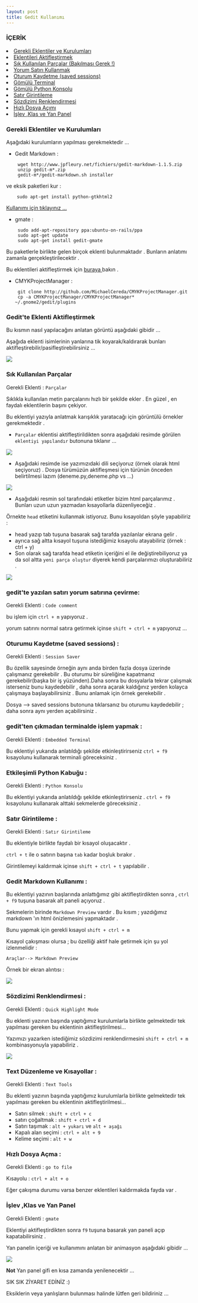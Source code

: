 ```yaml
---
layout: post
title: Gedit Kullanımı
---
```


### İÇERİK 

<li> <a href="#gerekli-eklentiler"> Gerekli Eklentiler ve Kurulumları </a></li>
<li> <a href="#eklenti-aktif"> Eklentileri Aktifleştirmek </a> </li>
<li> <a href="#parçalar"> Sık Kullanılan Parçalar (Bakılması Gerek !) </a> </li>
<li> <a href="#yorum-satırı"> Yorum Satırı Kullanmak </a> </li>
<li> <a href="#oturumu-kaydet"> Oturum Kaydetme (saved sessions) </a> </li>
<li> <a href="#gömülü-terminal"> Gömülü Terminal </a> </li>
<li> <a href="#gömülü-python-konsolu"> Gömülü Python Konsolu </a> </li>
<li> <a href="#satır-girintileme"> Satır Girintileme </a> </li>
<li> <a href="#sözdizimi-renklendirmesi"> Sözdizimi Renklendirmesi </a> </li>
<li> <a href="#quick-open"> Hızlı Dosya Açımı </a> </li>
<li> <a href="#yan-panel"> İşlev ,Klas ve Yan Panel </a> </li>


### <a id="gerekli-eklentiler"> Gerekli Eklentiler ve Kurulumları </a>

Aşağıdaki kurulumların yapılması gerekmektedir ...

- Gedit Markdown :

       wget http://www.jpfleury.net/fichiers/gedit-markdown-1.1.5.zip
       unzip gedit-m*.zip
       gedit-m*/gedit-markdown.sh installer

ve eksik paketleri kur :

        sudo apt-get install python-gtkhtml2

<a href="#gedit-markdown" > Kullanımı için tıklayınız ...</a>

- gmate :

       sudo add-apt-repository ppa:ubuntu-on-rails/ppa
       sudo apt-get update
       sudo apt-get install gedit-gmate

Bu paketlerle birlikte gelen birçok eklenti bulunmaktadır . Bunların anlatımı zamanla gerçekleştirilecektir .

Bu eklentileri aktifleştirmek için <a href="#eklenti-aktif"> buraya </a> bakın .

- CMYKProjectManager :

       git clone http://github.com/MichaelCereda/CMYKProjectManager.git
       cp -a CMYKProjectManager/CMYKProjectManager* ~/.gnome2/gedit/plugins


### <a id="eklenti-aktif"> Gedit'te Eklenti Aktifleştirmek </a>

Bu kısmın nasıl yapılacağını anlatan görüntü aşağıdaki gibidir ...

Aşağıda eklenti isimlerinin yanlarına tik koyarak/kaldırarak bunları aktifleştirebilir/pasifleştirebilirsiniz ...

<img src="http://img801.imageshack.us/img801/1774/gediteklentikurma.gif" />


### <a id="parçalar"> Sık Kullanılan Parçalar </a>

Gerekli Eklenti : `Parçalar`

Sıklıkla kullanılan metin parçalarını hızlı bir şekilde ekler . En güzel , en faydalı eklentilerin başını çekiyor.

Bu eklentiyi yazıyla anlatmak karışıklık yaratacağı için görüntülü örnekler gerekmektedir .

- `Parçalar` eklentisi aktifleştirildikten sonra aşağıdaki resimde görülen `eklentiyi yapılandır` butonuna tıklanır ...

<img src="http://img821.imageshack.us/img821/716/ekyapilnq8.png" />

- Aşağıdaki resimde ise yazımızıdaki dili seçiyoruz (örnek olarak html seçiyoruz) . Dosya türümüzün aktifleşmesi için türünün önceden belirtilmesi lazım (deneme.py,deneme.php vs ...)

<img src="http://img194.imageshack.us/img194/7516/ekdilsecnq8.png">

- Aşağıdaki resmin sol tarafındaki etiketler bizim html parçalarımız . Bunları uzun uzun yazmadan kısayollarla düzenliyeceğiz .

Örnekte `head` etiketini kullanmak istiyoruz. Bunu kısayoldan şöyle yapabiliriz :

- head yazıp tab tuşuna basarak sağ tarafda yazılanlar ekrana gelir .
- ayrıca sağ altta kısayol tuşuna istediğimiz kısayolu atayabiliriz (örnek : ctrl + y)
- Son olarak sağ tarafda head etiketin içeriğini el ile değiştirebiliyoruz  ya da sol altta `yeni parça oluştur` diyerek kendi parçalarımızı oluşturabiliriz .

<img src="http://img401.imageshack.us/img401/5606/ekdilyapisecnq8.png">


### <a id="yorum-satırı"> gedit'te yazılan satırı yorum satırına çevirme: </a>

Gerekli Eklenti : `Code comment`

bu işlem için `ctrl + m` yapıyoruz .

yorum satırını normal satıra getirmek içinse `shift + ctrl + m` yapıyoruz ...


### <a id="oturumu-kaydet"> Oturumu Kaydetme (saved sessions) : </a>

Gerekli Eklenti : `Session Saver`

Bu özellik sayesinde örneğin aynı anda birden fazla dosya üzerinde çalışmanız gerekebilir . Bu oturumu bir süreliğine kapatmanız gerekebilir(başka bir iş yüzünden).Daha sonra bu dosyalarla tekrar çalışmak isterseniz bunu kaydedebilir , daha sonra açarak kaldığınız yerden kolayca çalışmaya başlayabilirsiniz . Bunu anlamak için örnek gerekebilir .

Dosya --> saved sessions butonuna tıklarsanız bu oturumu kaydedebilir ; daha sonra aynı yerden açabilirsiniz .


### <a id="gömülü-terminal"> gedit'ten çıkmadan terminalde işlem yapmak : </a>

Gerekli Eklenti : `Embedded Terminal`

Bu eklentiyi yukarıda anlatıldığı şekilde etkinleştirirseniz  `ctrl + f9` kısayolunu kullanarak terminali göreceksiniz .


### <a id="gömülü-python-konsolu"> Etkileşimli Python Kabuğu : </a>

Gerekli Eklenti : `Python Konsolu`

Bu eklentiyi yukarıda anlatıldığı şekilde etkinleştirirseniz . `ctrl + f9` kısayolunu kullanarak alttaki sekmelerde göreceksiniz .


### <a id="satır-girintileme"> Satır Girintileme : </a>

Gerekli Eklenti : `Satır Girintileme`

Bu eklentiyle birlikte faydalı bir kısayol oluşacaktır .

`ctrl + t` ile o satırın başına `tab` kadar boşluk bırakır .

Girintilemeyi kaldırmak içinse `shift + ctrl + t` yapılabilir .


### <a id="gedit-markdown"> Gedit Markdown Kullanımı : </a>

Bu eklentiyi yazının başlarında anlattığımız gibi aktifleştirdikten sonra , `ctrl + f9` tuşuna basarak alt paneli açıyoruz .

Sekmelerin birinde `Markdown Preview` vardır . Bu kısım ; yazdığımız markdown 'ın html önizlemesini yapmaktadır .

Bunu yapmak için gerekli kısayol `shift + ctrl + m`

Kısayol çakışması olursa ; bu özelliği aktif hale getirmek için şu yol izlenmelidir :

`Araçlar--> Markdown Preview`

Örnek bir ekran alıntısı :

<img src="http://img682.imageshack.us/img682/3998/markdownprenq8.png" />

### <a id="sözdizimi-renklendirmesi"> Sözdizimi Renklendirmesi : </a>

Gerekli Eklenti : `Quick Highlight Mode`

Bu eklenti yazının başında yaptığımız kurulumlarla birlikte gelmektedir tek yapılması gereken bu eklentinin aktifleştirilmesi...

Yazımızı yazarken istediğimiz sözdizimi renklendirmesini `shift + ctrl + m` kombinasyonuyla yapabiliriz .

<img src="http://img202.imageshack.us/img202/2422/quickmarkdown.gif">

### <a id="text-düzenleme"> Text Düzenleme ve Kısayollar : </a>

Gerekli Eklenti : `Text Tools`

Bu eklenti yazının başında yaptığımız kurulumlarla birlikte gelmektedir tek yapılması gereken bu eklentinin aktifleştirilmesi...

- Satırı silmek      : `shift + ctrl + c`
- satırı çoğaltmak   : `shift + ctrl + d`
- Satırı taşımak     : `alt + yukarı` ve `alt + aşağı`
- Kapalı alan seçimi : `ctrl + alt + 9`
- Kelime seçimi      : `alt + w`

### <a id="quick-open"> Hızlı Dosya Açma : </a>

Gerekli Eklenti : `go to file`

Kısayolu : `ctrl + alt + o`

Eğer çakışma durumu varsa benzer eklentileri kaldırmakda fayda var .

### <a id="yan-panel"> İşlev ,Klas ve Yan Panel </a>

Gerekli Eklenti : `gmate`

Eklentiyi aktifleştirdikten sonra `f9` tuşuna basarak yan paneli açıp kapatabilirsiniz .

Yan panelin içeriği ve kullanımını anlatan bir animasyon aşağıdaki gibidir ...

<img src="http://img819.imageshack.us/img819/8031/yanpanel.gif">

**Not** Yan panel gifi en kısa zamanda yenilenecektir ...


SIK SIK ZİYARET EDİNİZ :)

Eksiklerin veya yanlışların bulunması halinde lütfen geri bildiriniz ...

